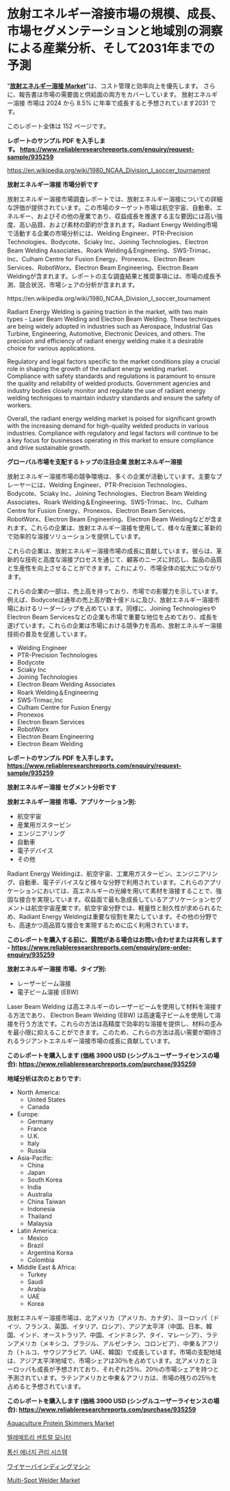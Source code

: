 <p><h1>放射エネルギー溶接市場の規模、成長、市場セグメンテーションと地域別の洞察による産業分析、そして2031年までの予測</h1></p><p>&ldquo;<strong><a href="https://www.reliableresearchreports.com/radiant-energy-welding-r935259">放射エネルギー溶接 Market</a></strong>&rdquo;は、コスト管理と効率向上を優先します。 さらに、報告書は市場の需要面と供給面の両方をカバーしています。 放射エネルギー溶接 市場は 2024 から 8.5% に年率で成長すると予想されています2031 です。</p>
<p>このレポート全体は 152 ページです。</p>
<p><strong>レポートのサンプル PDF を入手します。&nbsp;<a href="https://www.reliableresearchreports.com/enquiry/request-sample/935259">https://www.reliableresearchreports.com/enquiry/request-sample/935259</a></strong></p>
<p><a href="https://en.wikipedia.org/wiki/1980_NCAA_Division_I_soccer_tournament">https://en.wikipedia.org/wiki/1980_NCAA_Division_I_soccer_tournament</a></p>
<p><strong>放射エネルギー溶接 市場分析です</strong></p>
<p><p>放射エネルギー溶接市場調査レポートでは、放射エネルギー溶接についての詳細な評価が提供されています。この市場のターゲット市場は航空宇宙、自動車、エネルギー、およびその他の産業であり、収益成長を推進する主な要因には高い強度、高い品質、および素材の節約が含まれます。Radiant Energy Welding市場で活動する企業の市場分析には、Welding Engineer、PTR-Precision Technologies、Bodycote、Sciaky Inc、Joining Technologies、Electron Beam Welding Associates、Roark Welding＆Engineering、SWS-Trimac、Inc、Culham Centre for Fusion Energy、Pronexos、Electron Beam Services、RobotWorx、Electron Beam Engineering、Electron Beam Weldingが含まれます。レポートの主な調査結果と推奨事項には、市場の成長予測、競合状況、市場シェアの分析が含まれます。</p></p>
<p>https://en.wikipedia.org/wiki/1980_NCAA_Division_I_soccer_tournament</p>
<p><p>Radiant Energy Welding is gaining traction in the market, with two main types - Laser Beam Welding and Electron Beam Welding. These techniques are being widely adopted in industries such as Aerospace, Industrial Gas Turbine, Engineering, Automotive, Electronic Devices, and others. The precision and efficiency of radiant energy welding make it a desirable choice for various applications.</p><p>Regulatory and legal factors specific to the market conditions play a crucial role in shaping the growth of the radiant energy welding market. Compliance with safety standards and regulations is paramount to ensure the quality and reliability of welded products. Government agencies and industry bodies closely monitor and regulate the use of radiant energy welding techniques to maintain industry standards and ensure the safety of workers.</p><p>Overall, the radiant energy welding market is poised for significant growth with the increasing demand for high-quality welded products in various industries. Compliance with regulatory and legal factors will continue to be a key focus for businesses operating in this market to ensure compliance and drive sustainable growth.</p></p>
<p><strong>グローバル市場を支配するトップの注目企業 放射エネルギー溶接</strong></p>
<p><p>放射エネルギー溶接市場の競争環境は、多くの企業が活動しています。主要なプレーヤーには、Welding Engineer、PTR-Precision Technologies、Bodycote、Sciaky Inc、Joining Technologies、Electron Beam Welding Associates、Roark Welding＆Engineering、SWS-Trimac、Inc、Culham Centre for Fusion Energy、Pronexos、Electron Beam Services、RobotWorx、Electron Beam Engineering、Electron Beam Weldingなどが含まれます。これらの企業は、放射エネルギー溶接を使用して、様々な産業に革新的で効率的な溶接ソリューションを提供しています。</p><p>これらの企業は、放射エネルギー溶接市場の成長に貢献しています。彼らは、革新的な技術と高度な溶接プロセスを通じて、顧客のニーズに対応し、製品の品質と生産性を向上させることができます。これにより、市場全体の拡大につながります。</p><p>これらの企業の一部は、売上高を持っており、市場での影響力を示しています。例えば、Bodycoteは通年の売上高が数十億ドルに及び、放射エネルギー溶接市場におけるリーダーシップを占めています。同様に、Joining TechnologiesやElectron Beam Servicesなどの企業も市場で重要な地位を占めており、成長を遂げています。これらの企業は市場における競争力を高め、放射エネルギー溶接技術の普及を促進しています。</p></p>
<p><ul><li>Welding Engineer</li><li>PTR-Precision Technologies</li><li>Bodycote</li><li>Sciaky Inc</li><li>Joining Technologies</li><li>Electron Beam Welding Associates</li><li>Roark Welding＆Engineering</li><li>SWS-Trimac,Inc</li><li>Culham Centre for Fusion Energy</li><li>Pronexos</li><li>Electron Beam Services</li><li>RobotWorx</li><li>Electron Beam Engineering</li><li>Electron Beam Welding</li></ul></p>
<p><strong>レポートのサンプル PDF を入手します。 <a href="https://www.reliableresearchreports.com/enquiry/request-sample/935259">https://www.reliableresearchreports.com/enquiry/request-sample/935259</a></strong></p>
<p><strong>放射エネルギー溶接 セグメント分析です</strong></p>
<p><strong>放射エネルギー溶接 市場、アプリケーション別:</strong></p>
<p><ul><li>航空宇宙</li><li>産業用ガスタービン</li><li>エンジニアリング</li><li>自動車</li><li>電子デバイス</li><li>その他</li></ul></p>
<p><p>Radiant Energy Weldingは、航空宇宙、工業用ガスタービン、エンジニアリング、自動車、電子デバイスなど様々な分野で利用されています。これらのアプリケーションにおいては、高エネルギーの光線を用いて素材を溶接することで、強固な接合を実現しています。収益面で最も急成長しているアプリケーションセグメントは航空宇宙産業です。航空宇宙分野では、軽量性と耐久性が求められるため、Radiant Energy Weldingは重要な役割を果たしています。その他の分野でも、高速かつ高品質な接合を実現するために広く利用されています。</p></p>
<p><strong>このレポートを購入する前に、質問がある場合はお問い合わせまたは共有します - <a href="https://www.reliableresearchreports.com/enquiry/pre-order-enquiry/935259">https://www.reliableresearchreports.com/enquiry/pre-order-enquiry/935259</a></strong></p>
<p><strong>放射エネルギー溶接 市場、タイプ別:</strong></p>
<p><ul><li>レーザービーム溶接</li><li>電子ビーム溶接 (EBW)</li></ul></p>
<p><p>Laser Beam Welding は高エネルギーのレーザービームを使用して材料を溶接する方法であり、 Electron Beam Welding (EBW) は高速電子ビームを使用して溶接を行う方法です。これらの方法は高精度で効率的な溶接を提供し、材料の歪みを最小限に抑えることができます。このため、これらの方法は高い需要が期待されるラジアントエネルギー溶接市場の成長に貢献しています。</p></p>
<p><strong>このレポートを購入します (価格 3900 USD (シングルユーザーライセンスの場合): <a href="https://www.reliableresearchreports.com/purchase/935259">https://www.reliableresearchreports.com/purchase/935259</a></strong></p>
<p><strong>地域分析は次のとおりです:</strong></p>
<p><ul>
    <li>
        North America:
        <ul>
            <li>United States</li>
            <li>Canada</li>
        </ul>
    </li>
    <li>
        Europe:
        <ul>
            <li>Germany</li>
            <li>France</li>
            <li>U.K.</li>
            <li>Italy</li>
            <li>Russia</li>
        </ul>
    </li>
    <li>
        Asia-Pacific:
        <ul>
            <li>China</li>
            <li>Japan</li>
            <li>South Korea</li>
            <li>India</li>
            <li>Australia</li>
            <li>China Taiwan</li>
            <li>Indonesia</li>
            <li>Thailand</li>
            <li>Malaysia</li>
        </ul>
    </li>
    <li>
        Latin America:
        <ul>
            <li>Mexico</li>
            <li>Brazil</li>
            <li>Argentina Korea</li>
            <li>Colombia</li>
        </ul>
    </li>
    <li>
        Middle East & Africa:
        <ul>
            <li>Turkey</li>
            <li>Saudi</li>
            <li>Arabia</li>
            <li>UAE</li>
            <li>Korea</li>
        </ul>
    </li>
    </ul></p>
<p><p>放射エネルギー溶接市場は、北アメリカ（アメリカ、カナダ）、ヨーロッパ（ドイツ、フランス、英国、イタリア、ロシア）、アジア太平洋（中国、日本、韓国、インド、オーストラリア、中国、インドネシア、タイ、マレーシア）、ラテンアメリカ（メキシコ、ブラジル、アルゼンチン、コロンビア）、中東＆アフリカ（トルコ、サウジアラビア、UAE、韓国）で成長しています。市場の支配地域は、アジア太平洋地域で、市場シェアは30％を占めています。北アメリカとヨーロッパも成長が予想されており、それぞれ25％、20％の市場シェアを持つと予測されています。ラテンアメリカと中東＆アフリカは、市場の残りの25％を占めると予想されています。</p></p>
<p><strong>このレポートを購入します (価格 3900 USD (シングルユーザーライセンスの場合): <a href="https://www.reliableresearchreports.com/purchase/935259">https://www.reliableresearchreports.com/purchase/935259</a></strong></p>
<p><p><a href="https://medium.com/@clairhane1992/global-aquaculture-protein-skimmers-market-status-2024-2031-and-forecast-by-region-product-7228b907fd9e">Aquaculture Protein Skimmers Market</a></p><p><a href="https://github.com/rcabello548/Market-Research-Report-List-3/blob/main/417265194731.md">텔레메트리 센트럴 모니터</a></p><p><a href="https://github.com/KellyLyncyh543964/Market-Research-Report-List-3/blob/main/457428794730.md">통신 에너지 관리 시스템</a></p><p><a href="https://github.com/zjkmgcs938405/Market-Research-Report-List-4/blob/main/145663576146.md">ワイヤーバインディングマシン</a></p><p><a href="https://medium.com/@fosterfahey1016/multi-spot-welder-market-forecasts-market-trends-and-impact-analysis-2024-2031-1ca90ae04555">Multi-Spot Welder Market</a></p></p>